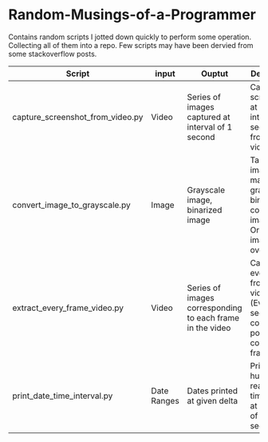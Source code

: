 # Random-Musings-of-a-Programmer


Contains random scripts I jotted down quickly to perform some operation. Collecting all of them into a repo. Few scripts may have been dervied from some stackoverflow posts.



| Script | input | Ouptut | Description |
| --- | --- | --- | --- |
| capture_screenshot_from_video.py | Video | Series of images captured at interval of 1 second | Captures screenshots at an interval of 1 second from a video.
| convert_image_to_grayscale.py | Image | Grayscale image, binarized image | Takes an image & makes a grayscale & binarized copy of the image. Original image is not overwritten. |
| extract_every_frame_video.py | Video | Series of images corresponding to each frame in the video | Captures every frame from a video. (Every second could potentially contain 30+ frames) |
| print_date_time_interval.py | Date Ranges | Dates printed at given delta | Prints human readable timestamp at intervals of days or seconds |
